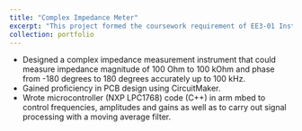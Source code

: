 ```yaml
---
title: "Complex Impedance Meter"
excerpt: "This project formed the coursework requirement of EE3-01 Instrumentation."
collection: portfolio
---
```



* Designed a complex impedance measurement instrument that could measure impedance magnitude of 100 Ohm to 100 kOhm and phase from -180 degrees to 180 degrees accurately up to 100 kHz.
* Gained proficiency in PCB design using CircuitMaker.
* Wrote microcontroller (NXP LPC1768) code (C++) in arm mbed to control frequencies, amplitudes and gains as well as to carry out signal processing with a moving average filter.


